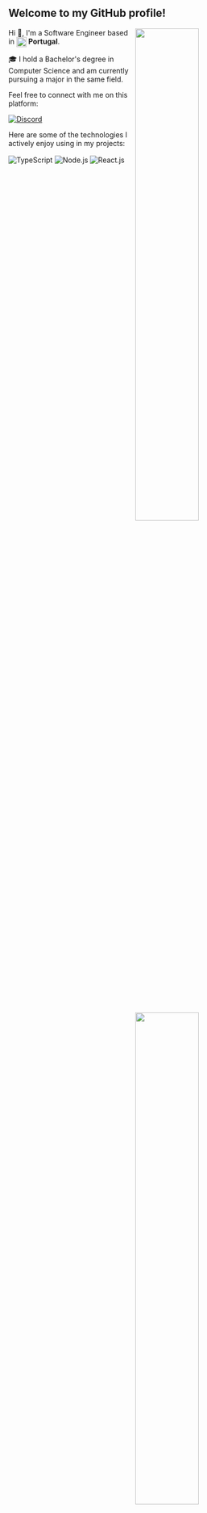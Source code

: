 ## Welcome to my GitHub profile! <img src="https://komarev.com/ghpvc/?username=almeidx" alt="" />

<img width="50%" align="right" src="https://github-readme-stats.vercel.app/api?username=almeidx&count_private=true&include_all_commits=true&show_icons=true&theme=dark&icon_color=fff&hide_border=true">
<img width="50%" align="right" src="https://github-readme-stats.vercel.app/api/top-langs?username=almeidx&theme=dark&hide_border=true&layout=compact&langs_count=6">

Hi 👋, I'm a Software Engineer based in <img width="20" align="center" src="https://img.icons8.com/color/96/000000/portugal.png"/> **Portugal**.

🎓 I hold a Bachelor's degree in Computer Science and am currently pursuing a major in the same field.

Feel free to connect with me on this platform:

<a href="https://discord.gg/XUQAnkq2vy" target="_blank"><img align="center" alt="Discord" src="https://img.shields.io/badge/-Discord-5865f2?style=flat&logo=discord&logoColor=white" /></a>

Here are some of the technologies I actively enjoy using in my projects:

<img alt="TypeScript" align="center" src="https://img.shields.io/badge/-TypeScript-007acc?style=flat&logo=typescript&logoColor=white" /> <img alt="Node.js" align="center" src="https://img.shields.io/badge/-Node.js-43853d?style=flat&logo=Node.js&logoColor=white" /> <img alt="React.js" align="center" src="https://img.shields.io/badge/-React.js-00ffff?style=flat&logo=react&logoColor=black" />
